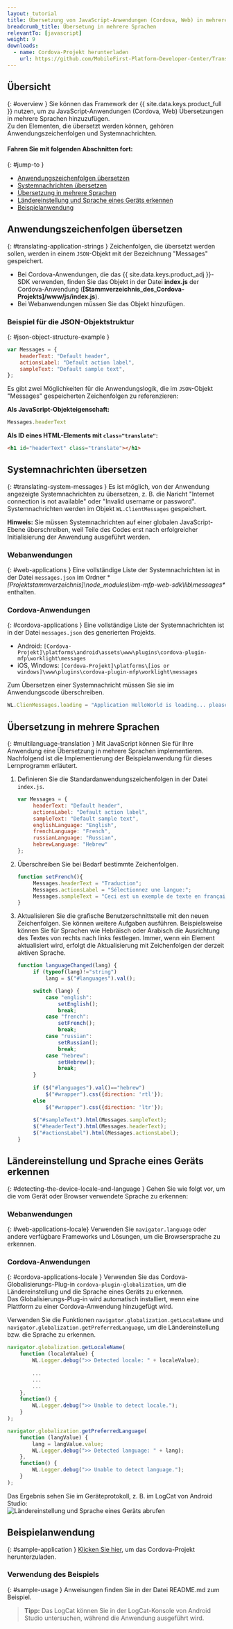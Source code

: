 ```yaml
---
layout: tutorial
title: Übersetzung von JavaScript-Anwendungen (Cordova, Web) in mehrere Sprachen
breadcrumb_title: Übersetung in mehrere Sprachen
relevantTo: [javascript]
weight: 9
downloads:
  - name: Cordova-Projekt herunterladen
    url: https://github.com/MobileFirst-Platform-Developer-Center/Translation/tree/release80
---
```

<!-- NLS_CHARSET=UTF-8 -->
## Übersicht
{: #overview }
Sie können das Framework der {{ site.data.keys.product_full }} nutzen, um zu JavaScript-Anwendungen (Cordova, Web) Übersetzungen in mehrere Sprachen hinzuzufügen.   
Zu den Elementen, die übersetzt werden können, gehören Anwendungszeichenfolgen und Systemnachrichten.  

#### Fahren Sie mit folgenden Abschnitten fort: 
{: #jump-to }
* [Anwendungszeichenfolgen übersetzen](#translating-application-strings)
* [Systemnachrichten übersetzen](#translating-system-messages)
* [Übersetzung in mehrere Sprachen](#multilanguage-translation)
* [Ländereinstellung und Sprache eines Geräts erkennen](#detecting-the-device-locale-and-language)
* [Beispielanwendung](#sample-application)

## Anwendungszeichenfolgen übersetzen
{: #translating-application-strings }
Zeichenfolgen, die übersetzt werden sollen, werden in einem `JSON`-Objekt mit der Bezeichnung "Messages" gespeichert. 

- Bei Cordova-Anwendungen, die das {{ site.data.keys.product_adj }}-SDK verwenden, finden Sie das Objekt
in der Datei **index.js** der Cordova-Anwendung (**[Stammverzeichnis_des_Cordova-Projekts]/www/js/index.js**).
- Bei Webanwendungen müssen Sie das Objekt hinzufügen. 

### Beispiel für die JSON-Objektstruktur
{: #json-object-structure-example }

```javascript
var Messages = {
    headerText: "Default header",
    actionsLabel: "Default action label",
    sampleText: "Default sample text",
};
```

Es gibt zwei Möglichkeiten für die Anwendungslogik, die im `JSON`-Objekt "Messages" gespeicherten Zeichenfolgen zu referenzieren: 

**Als JavaScript-Objekteigenschaft:**

```javascript
Messages.headerText
```

**Als ID eines HTML-Elements mit `class="translate"`:**

```html
<h1 id="headerText" class="translate"></h1>
```

## Systemnachrichten übersetzen
{: #translating-system-messages }
Es ist möglich, von der Anwendung angezeigte Systemnachrichten zu übersetzen, z. B. die Naricht "Internet connection is not available" oder "Invalid username or password". Systemnachrichten werden im Objekt `WL.ClientMessages` gespeichert. 

**Hinweis:** Sie müssen Systemnachrichten auf einer globalen JavaScript-Ebene überschreiben,
weil Teile des Codes erst nach erfolgreicher Initialisierung der Anwendung ausgeführt werden. 

### Webanwendungen
{: #web-applications }
Eine vollständige Liste der Systemnachrichten ist in der Datei `messages.json` im Ordner **[Projektstammverzeichnis]\node_modules\ibm-mfp-web-sdk\lib\messages\** enthalten.

### Cordova-Anwendungen
{: #cordova-applications }
Eine vollständige Liste der Systemnachrichten ist in der Datei `messages.json` des generierten Projekts. 

- Android: `[Cordova-Projekt]\platforms\android\assets\www\plugins\cordova-plugin-mfp\worklight\messages`
- iOS, Windows: `[Cordova-Projekt]\platforms\[ios or windows]\www\plugins\cordova-plugin-mfp\worklight\messages`

Zum Übersetzen einer Systemnachricht müssen Sie sie im Anwendungscode überschreiben. 

```javascript
WL.ClienMessages.loading = "Application HelloWorld is loading... please wait.";
```

## Übersetzung in mehrere Sprachen
{: #multilanguage-translation }
Mit JavaScript können Sie für Ihre Anwendung eine Übersetzung in mehrere Sprachen implementieren.   
Nachfolgend ist die Implementierung der Beispielanwendung für dieses Lernprogramm erläutert. 

1. Definieren Sie die Standardanwendungszeichenfolgen in der Datei `index.js`. 

   ```javascript
   var Messages = {
        headerText: "Default header",
        actionsLabel: "Default action label",
        sampleText: "Default sample text",
        englishLanguage: "English",
        frenchLanguage: "French",
        russianLanguage: "Russian",
        hebrewLanguage: "Hebrew"
   };
   ```

2. Überschreiben Sie bei Bedarf bestimmte Zeichenfolgen. 

   ```javascript
   function setFrench(){
        Messages.headerText = "Traduction";
        Messages.actionsLabel = "Sélectionnez une langue:";
        Messages.sampleText = "Ceci est un exemple de texte en français.";
   }
   ```

3. Aktualisieren Sie die grafische Benutzerschnittstelle mit den neuen Zeichenfolgen. Sie können weitere Aufgaben ausführen. Beispielsweise können Sie für Sprachen wie Hebräisch oder Arabisch die Ausrichtung des Textes von rechts nach links festlegen. Immer, wenn ein Element aktualisiert wird, erfolgt die Aktualisierung mit Zeichenfolgen der derzeit aktiven Sprache.

   ```javascript
   function languageChanged(lang) {
        if (typeof(lang)!="string")
            lang = $("#languages").val();

        switch (lang) {
            case "english":
                setEnglish();
                break;
            case "french":
                setFrench();
                break;
            case "russian":
                setRussian();
                break;
            case "hebrew":
                setHebrew();
                break;
        }
               
        if ($("#languages").val()=="hebrew")
            $("#wrapper").css({direction: 'rtl'});
        else
            $("#wrapper").css({direction: 'ltr'});
      
        $("#sampleText").html(Messages.sampleText);
        $("#headerText").html(Messages.headerText);
        $("#actionsLabel").html(Messages.actionsLabel);
   }
   ```

## Ländereinstellung und Sprache eines Geräts erkennen
{: #detecting-the-device-locale-and-language }
Gehen Sie wie folgt vor, um die vom Gerät oder Browser verwendete Sprache zu erkennen: 

### Webanwendungen
{: #web-applications-locale}
Verwenden Sie `navigator.language` oder andere verfügbare Frameworks und Lösungen, um die Browsersprache zu erkennen. 

### Cordova-Anwendungen
{: #cordova-applications-locale }
Verwenden Sie das Cordova-Globalisierungs-Plug-in `cordova-plugin-globalization`, um die Ländereinstellung und die Sprache eines Geräts zu erkennen.  
Das Globalisierungs-Plug-in wird automatisch installiert, wenn eine Plattform zu einer Cordova-Anwendung hinzugefügt wird. 

Verwenden Sie die Funktionen `navigator.globalization.getLocaleName` und `navigator.globalization.getPreferredLanguage`,
um die Ländereinstellung bzw. die Sprache zu erkennen. 

```javascript
navigator.globalization.getLocaleName(
	function (localeValue) {
		WL.Logger.debug(">> Detected locale: " + localeValue);
		
        ...
        ...
        ...
	},
	function() {
		WL.Logger.debug(">> Unable to detect locale.");
	}
);

navigator.globalization.getPreferredLanguage(
	function (langValue) {
		lang = langValue.value;
		WL.Logger.debug(">> Detected language: " + lang);
	},
	function() {
		WL.Logger.debug(">> Unable to detect language.");
	}
);
```

Das Ergebnis sehen Sie im Geräteprotokoll, z. B. im LogCat von Android Studio:   
![Ländereinstellung und Sprache eines Geräts abrufen](DeviceLocaleLangugae.png)

## Beispielanwendung
{: #sample-application }
[Klicken Sie hier](https://github.com/MobileFirst-Platform-Developer-Center/Translation), um das Cordova-Projekt herunterzuladen.   

### Verwendung des Beispiels
{: #sample-usage }
Anweisungen finden Sie in der Datei README.md zum Beispiel. 

> <span class="glyphicon glyphicon-info-sign" aria-hidden="true"></span> **Tipp:** Das LogCat
können Sie in der LogCat-Konsole von Android Studio untersuchen, während die Anwendung ausgeführt wird.

